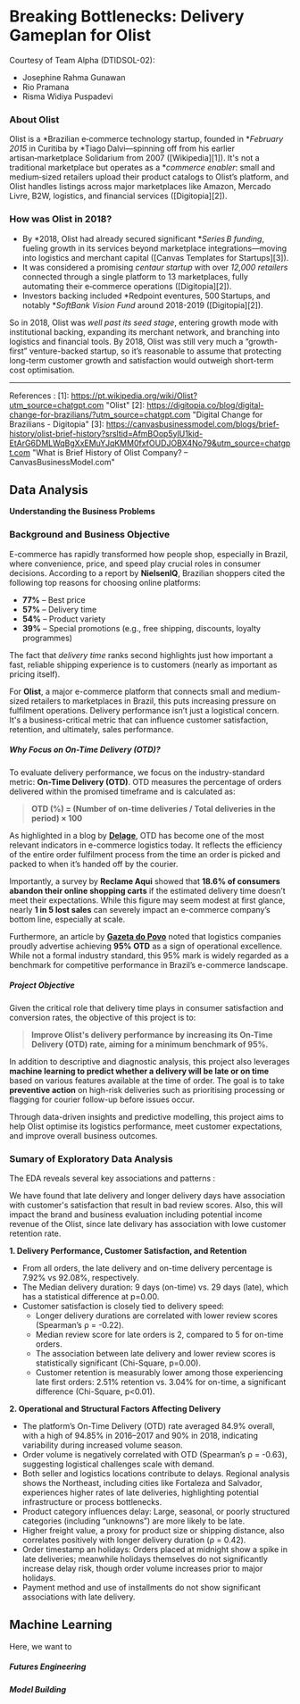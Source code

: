 # **Breaking Bottlenecks: Delivery Gameplan for Olist**
Courtesy of Team Alpha (DTIDSOL-02):
- Josephine Rahma Gunawan
- Rio Pramana
- Risma Widiya Puspadevi

### About Olist 
Olist is a *Brazilian e‑commerce technology startup, founded in **February 2015* in Curitiba by *Tiago Dalvi—spinning off from his earlier artisan‑marketplace Solidarium from 2007 ([Wikipedia][1]). It's not a traditional marketplace but operates as a **commerce enabler*: small and medium‑sized retailers upload their product catalogs to Olist’s platform, and Olist handles listings across major marketplaces like Amazon, Mercado Livre, B2W, logistics, and financial services ([Digitopia][2]).

### How was Olist in 2018?

* By *2018, Olist had already secured significant **Series B funding*, fueling growth in its services beyond marketplace integrations—moving into logistics and merchant capital ([Canvas Templates for Startups][3]).
* It was considered a promising *centaur startup* with over *12,000 retailers* connected through a single platform to 13 marketplaces, fully automating their e‑commerce operations ([Digitopia][2]).
* Investors backing included *Redpoint eventures, 500 Startups, and notably **SoftBank Vision Fund* around 2018-2019 ([Digitopia][2]).

So in 2018, Olist was *well past its seed stage*, entering growth mode with institutional backing, expanding its merchant network, and branching into logistics and financial tools. By 2018, Olist was still very much a “growth-first” venture-backed startup, so it’s reasonable to assume that protecting long-term customer growth and satisfaction would outweigh short-term cost optimisation.

---

References : 
[1]: https://pt.wikipedia.org/wiki/Olist?utm_source=chatgpt.com "Olist"
[2]: https://digitopia.co/blog/digital-change-for-brazilians/?utm_source=chatgpt.com "Digital Change for Brazilians - Digitopia"
[3]: https://canvasbusinessmodel.com/blogs/brief-history/olist-brief-history?srsltid=AfmBOop5ylU1kid-EtArG6DMLWqBgXxEMuYJqKMM0fxfOUDJOBX4No79&utm_source=chatgpt.com "What is Brief History of Olist Company? – CanvasBusinessModel.com"

## **Data Analysis**

**Understanding the Business Problems**

### Background and Business Objective

E-commerce has rapidly transformed how people shop, especially in Brazil, where convenience, price, and speed play crucial roles in consumer decisions. According to a report by **NielsenIQ**, Brazilian shoppers cited the following top reasons for choosing online platforms:

- **77%** – Best price  
- **57%** – Delivery time  
- **54%** – Product variety  
- **39%** – Special promotions (e.g., free shipping, discounts, loyalty programmes)

The fact that *delivery time* ranks second highlights just how important a fast, reliable shipping experience is to customers (nearly as important as pricing itself).

For **Olist**, a major e-commerce platform that connects small and medium-sized retailers to marketplaces in Brazil, this puts increasing pressure on fulfilment operations. Delivery performance isn’t just a logistical concern. It's a business-critical metric that can influence customer satisfaction, retention, and ultimately, sales performance.

##### Why Focus on On-Time Delivery (OTD)?

To evaluate delivery performance, we focus on the industry-standard metric: **On-Time Delivery (OTD)**. OTD measures the percentage of orders delivered within the promised timeframe and is calculated as:

> **OTD (%) = (Number of on-time deliveries / Total deliveries in the period) × 100**

As highlighted in a blog by **[Delage](https://delage.com.br/blog/otd-on-time-delivery-saiba-tudo-sobre-um-dos-principais-indicadores-para-o-e-commerce/)**, OTD has become one of the most relevant indicators in e-commerce logistics today. It reflects the efficiency of the entire order fulfilment process from the time an order is picked and packed to when it’s handed off by the courier.

Importantly, a survey by **Reclame Aqui** showed that **18.6% of consumers abandon their online shopping carts** if the estimated delivery time doesn’t meet their expectations. While this figure may seem modest at first glance, nearly **1 in 5 lost sales** can severely impact an e-commerce company’s bottom line, especially at scale.

Furthermore, an article by **[Gazeta do Povo](https://www.gazetadopovo.com.br/economia/e-commerce-brasileiro-busca-alternativas-a-correiodependencia-an1xq7tj25k1nnxytsml2tb4q/)** noted that logistics companies proudly advertise achieving **95% OTD** as a sign of operational excellence. While not a formal industry standard, this 95% mark is widely regarded as a benchmark for competitive performance in Brazil’s e-commerce landscape.

##### Project Objective

Given the critical role that delivery time plays in consumer satisfaction and conversion rates, the objective of this project is to:

> **Improve Olist's delivery performance by increasing its On-Time Delivery (OTD) rate, aiming for a minimum benchmark of 95%.**

In addition to descriptive and diagnostic analysis, this project also leverages **machine learning to predict whether a delivery will be late or on time** based on various features available at the time of order. The goal is to take **preventive action** on high-risk deliveries such as prioritising processing or flagging for courier follow-up before issues occur.

Through data-driven insights and predictive modelling, this project aims to help Olist optimise its logistics performance, meet customer expectations, and improve overall business outcomes.

### Sumary of Exploratory Data Analysis 
The EDA reveals several key associations and patterns : 

We have found that late delivery and longer delivery days have association with customer's satisfaction that result in bad review scores. Also, this will impact the brand and business evaluation including potential income revenue of the Olist, since late delivary has association with lowe customer retention rate. 


**1. Delivery Performance, Customer Satisfaction, and Retention**
- From all orders, the late delivery and on-time delivery percentage is 7.92% vs 92.08%, respectively. 
- The Median delivery duration: 9 days (on-time) vs. 29 days (late), which has a statistical difference at p=0.00.
- Customer satisfaction is closely tied to delivery speed:
    - Longer delivery durations are correlated with lower review scores (Spearman’s ρ = -0.22).
    - Median review score for late orders is 2, compared to 5 for on-time orders.
    - The association between late delivery and lower review scores is statistically significant (Chi-Square, p=0.00).
    - Customer retention is measurably lower among those experiencing late first orders: 2.51% retention vs. 3.04% for on-time, a significant difference (Chi-Square, p<0.01).

**2. Operational and Structural Factors Affecting Delivery**
- The platform’s On-Time Delivery (OTD) rate averaged 84.9% overall, with a high of 94.85% in 2016–2017 and 90% in 2018, indicating variability during increased volume season.
- Order volume is negatively correlated with OTD (Spearman’s ρ = -0.63), suggesting logistical challenges scale with demand.
- Both seller and logistics locations contribute to delays. Regional analysis shows the Northeast, including cities like Fortaleza and Salvador, experiences higher rates of late deliveries, highlighting potential infrastructure or process bottlenecks.
- Product category influences delay: Large, seasonal, or poorly structured categories (including “unknowns”) are more likely to be late. 
- Higher freight value, a proxy for product size or shipping distance, also correlates positively with longer delivery duration (ρ = 0.42).
- Order timestamp an holidays: Orders placed at midnight show a spike in late deliveries; meanwhile holidays themselves do not significantly increase delay risk, though order volume increases prior to major holidays.
- Payment method and use of installments do not show significant associations with late delivery.


## **Machine Learning**
Here, we want to 
##### Futures Engineering 
##### Model Building 

